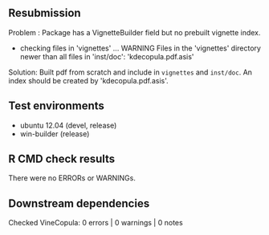 ## Resubmission

Problem : 
Package has a VignetteBuilder field but no prebuilt vignette index. 
* checking files in 'vignettes' ... WARNING
Files in the 'vignettes' directory newer than all files in 'inst/doc':
  'kdecopula.pdf.asis' 
  
Solution: 
Built pdf from scratch and include in `vignettes` and `inst/doc`. An index 
should be created by 'kdecopula.pdf.asis'.

## Test environments
* ubuntu 12.04 (devel, release) 
* win-builder (release)

## R CMD check results
There were no ERRORs or WARNINGs. 

## Downstream dependencies
Checked VineCopula: 0 errors | 0 warnings | 0 notes
